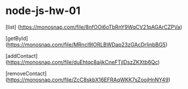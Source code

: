 # node-js-hw-01

[list] (https://monosnap.com/file/8nfOOi6oTbRnY9WqCV21pAGArCZPVa)

[getById] (https://monosnap.com/file/MRncl9lORLBWDap23zGAcDrIjnbBG5)

[addContact] (https://monosnap.com/file/duEhtqc8aijkCneFTjlDszZKXtb6Qc)

[removeContact] (https://monosnap.com/file/ZcC8skbX16EFRAqWKK7sZooiHnNY49)
